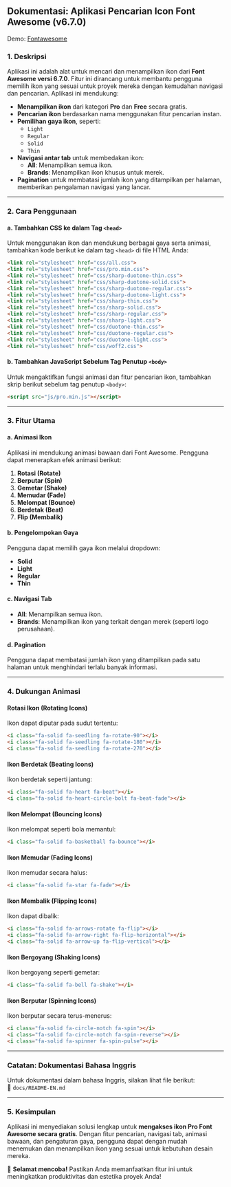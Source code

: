 ## **Dokumentasi: Aplikasi Pencarian Icon Font Awesome (v6.7.0)**

Demo: [Fontawesome](https://orlinkzz.github.io/fontawesome-pro-v6.7.0/)

### **1. Deskripsi**
Aplikasi ini adalah alat untuk mencari dan menampilkan ikon dari **Font Awesome versi 6.7.0**. Fitur ini dirancang untuk membantu pengguna memilih ikon yang sesuai untuk proyek mereka dengan kemudahan navigasi dan pencarian. Aplikasi ini mendukung:

- **Menampilkan ikon** dari kategori **Pro** dan **Free** secara gratis.
- **Pencarian ikon** berdasarkan nama menggunakan fitur pencarian instan.
- **Pemilihan gaya ikon**, seperti:
  - `Light`
  - `Regular`
  - `Solid`
  - `Thin`
- **Navigasi antar tab** untuk membedakan ikon:
  - **All**: Menampilkan semua ikon.
  - **Brands**: Menampilkan ikon khusus untuk merek.
- **Pagination** untuk membatasi jumlah ikon yang ditampilkan per halaman, memberikan pengalaman navigasi yang lancar.

---

### **2. Cara Penggunaan**
#### **a. Tambahkan CSS ke dalam Tag `<head>`**
Untuk menggunakan ikon dan mendukung berbagai gaya serta animasi, tambahkan kode berikut ke dalam tag `<head>` di file HTML Anda:
```html
<link rel="stylesheet" href="css/all.css">
<link rel="stylesheet" href="css/pro.min.css">
<link rel="stylesheet" href="css/sharp-duotone-thin.css">
<link rel="stylesheet" href="css/sharp-duotone-solid.css">
<link rel="stylesheet" href="css/sharp-duotone-regular.css">
<link rel="stylesheet" href="css/sharp-duotone-light.css">
<link rel="stylesheet" href="css/sharp-thin.css">
<link rel="stylesheet" href="css/sharp-solid.css">
<link rel="stylesheet" href="css/sharp-regular.css">
<link rel="stylesheet" href="css/sharp-light.css">
<link rel="stylesheet" href="css/duotone-thin.css">
<link rel="stylesheet" href="css/duotone-regular.css">
<link rel="stylesheet" href="css/duotone-light.css">
<link rel="stylesheet" href="css/woff2.css">
```

#### **b. Tambahkan JavaScript Sebelum Tag Penutup `<body>`**
Untuk mengaktifkan fungsi animasi dan fitur pencarian ikon, tambahkan skrip berikut sebelum tag penutup `<body>`:
```html
<script src="js/pro.min.js"></script>
```

---

### **3. Fitur Utama**
#### **a. Animasi Ikon**
Aplikasi ini mendukung animasi bawaan dari Font Awesome. Pengguna dapat menerapkan efek animasi berikut:

1. **Rotasi (Rotate)**
2. **Berputar (Spin)**
3. **Gemetar (Shake)**
4. **Memudar (Fade)**
5. **Melompat (Bounce)**
6. **Berdetak (Beat)**
7. **Flip (Membalik)**

#### **b. Pengelompokan Gaya**
Pengguna dapat memilih gaya ikon melalui dropdown:
- **Solid**
- **Light**
- **Regular**
- **Thin**

#### **c. Navigasi Tab**
- **All**: Menampilkan semua ikon.
- **Brands**: Menampilkan ikon yang terkait dengan merek (seperti logo perusahaan).

#### **d. Pagination**
Pengguna dapat membatasi jumlah ikon yang ditampilkan pada satu halaman untuk menghindari terlalu banyak informasi.

---

### **4. Dukungan Animasi**

#### **Rotasi Ikon (Rotating Icons)**
Ikon dapat diputar pada sudut tertentu:
```html
<i class="fa-solid fa-seedling fa-rotate-90"></i>
<i class="fa-solid fa-seedling fa-rotate-180"></i>
<i class="fa-solid fa-seedling fa-rotate-270"></i>
```

#### **Ikon Berdetak (Beating Icons)**
Ikon berdetak seperti jantung:
```html
<i class="fa-solid fa-heart fa-beat"></i>
<i class="fa-solid fa-heart-circle-bolt fa-beat-fade"></i>
```

#### **Ikon Melompat (Bouncing Icons)**
Ikon melompat seperti bola memantul:
```html
<i class="fa-solid fa-basketball fa-bounce"></i>
```

#### **Ikon Memudar (Fading Icons)**
Ikon memudar secara halus:
```html
<i class="fa-solid fa-star fa-fade"></i>
```

#### **Ikon Membalik (Flipping Icons)**
Ikon dapat dibalik:
```html
<i class="fa-solid fa-arrows-rotate fa-flip"></i>
<i class="fa-solid fa-arrow-right fa-flip-horizontal"></i>
<i class="fa-solid fa-arrow-up fa-flip-vertical"></i>
```

#### **Ikon Bergoyang (Shaking Icons)**
Ikon bergoyang seperti gemetar:
```html
<i class="fa-solid fa-bell fa-shake"></i>
```

#### **Ikon Berputar (Spinning Icons)**
Ikon berputar secara terus-menerus:
```html
<i class="fa-solid fa-circle-notch fa-spin"></i>
<i class="fa-solid fa-circle-notch fa-spin-reverse"></i>
<i class="fa-solid fa-spinner fa-spin-pulse"></i>
```

---

### **Catatan: Dokumentasi Bahasa Inggris**
Untuk dokumentasi dalam bahasa Inggris, silakan lihat file berikut:  
📂 `docs/README-EN.md`

---

### **5. Kesimpulan**
Aplikasi ini menyediakan solusi lengkap untuk **mengakses ikon Pro Font Awesome secara gratis**. Dengan fitur pencarian, navigasi tab, animasi bawaan, dan pengaturan gaya, pengguna dapat dengan mudah menemukan dan menampilkan ikon yang sesuai untuk kebutuhan desain mereka.

🎉 **Selamat mencoba!** Pastikan Anda memanfaatkan fitur ini untuk meningkatkan produktivitas dan estetika proyek Anda!
